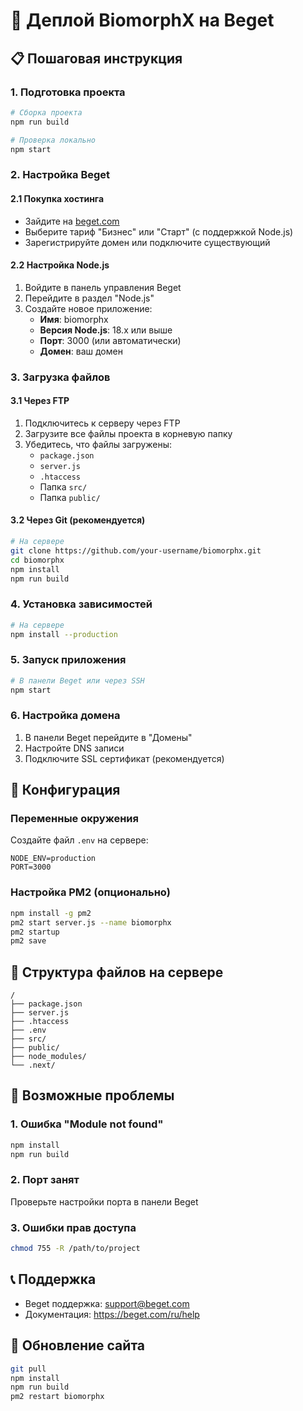 # 🚀 Деплой BiomorphX на Beget

## 📋 Пошаговая инструкция

### 1. Подготовка проекта
```bash
# Сборка проекта
npm run build

# Проверка локально
npm start
```

### 2. Настройка Beget

#### 2.1 Покупка хостинга
- Зайдите на [beget.com](https://beget.com)
- Выберите тариф "Бизнес" или "Старт" (с поддержкой Node.js)
- Зарегистрируйте домен или подключите существующий

#### 2.2 Настройка Node.js
1. Войдите в панель управления Beget
2. Перейдите в раздел "Node.js"
3. Создайте новое приложение:
   - **Имя**: biomorphx
   - **Версия Node.js**: 18.x или выше
   - **Порт**: 3000 (или автоматически)
   - **Домен**: ваш домен

### 3. Загрузка файлов

#### 3.1 Через FTP
1. Подключитесь к серверу через FTP
2. Загрузите все файлы проекта в корневую папку
3. Убедитесь, что файлы загружены:
   - `package.json`
   - `server.js`
   - `.htaccess`
   - Папка `src/`
   - Папка `public/`

#### 3.2 Через Git (рекомендуется)
```bash
# На сервере
git clone https://github.com/your-username/biomorphx.git
cd biomorphx
npm install
npm run build
```

### 4. Установка зависимостей
```bash
# На сервере
npm install --production
```

### 5. Запуск приложения
```bash
# В панели Beget или через SSH
npm start
```

### 6. Настройка домена
1. В панели Beget перейдите в "Домены"
2. Настройте DNS записи
3. Подключите SSL сертификат (рекомендуется)

## 🔧 Конфигурация

### Переменные окружения
Создайте файл `.env` на сервере:
```env
NODE_ENV=production
PORT=3000
```

### Настройка PM2 (опционально)
```bash
npm install -g pm2
pm2 start server.js --name biomorphx
pm2 startup
pm2 save
```

## 📁 Структура файлов на сервере
```
/
├── package.json
├── server.js
├── .htaccess
├── .env
├── src/
├── public/
├── node_modules/
└── .next/
```

## 🚨 Возможные проблемы

### 1. Ошибка "Module not found"
```bash
npm install
npm run build
```

### 2. Порт занят
Проверьте настройки порта в панели Beget

### 3. Ошибки прав доступа
```bash
chmod 755 -R /path/to/project
```

## 📞 Поддержка
- Beget поддержка: support@beget.com
- Документация: https://beget.com/ru/help

## 🔄 Обновление сайта
```bash
git pull
npm install
npm run build
pm2 restart biomorphx
```

